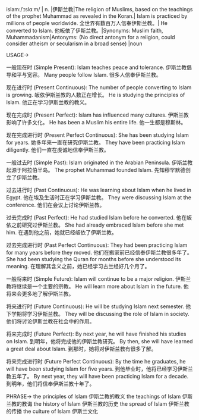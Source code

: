 islam:/ˈɪslɑːm/ | n. |伊斯兰教|The religion of Muslims, based on the teachings of the prophet Muhammad as revealed in the Koran.| Islam is practiced by millions of people worldwide. 全世界有数百万人信奉伊斯兰教。| He converted to Islam. 他皈依了伊斯兰教。|Synonyms: Muslim faith, Muhammadanism|Antonyms:  (No direct antonym for a religion, could consider atheism or secularism in a broad sense) |noun


USAGE->

一般现在时 (Simple Present):
Islam teaches peace and tolerance. 伊斯兰教倡导和平与宽容。
Many people follow Islam. 很多人信奉伊斯兰教。

现在进行时 (Present Continuous):
The number of people converting to Islam is growing. 皈依伊斯兰教的人数正在增长。
He is studying the principles of Islam. 他正在学习伊斯兰教的教义。

现在完成时 (Present Perfect):
Islam has influenced many cultures. 伊斯兰教影响了许多文化。
He has been a Muslim his entire life. 他一生都是穆斯林。

现在完成进行时 (Present Perfect Continuous):
She has been studying Islam for years. 她多年来一直在研究伊斯兰教。
They have been practicing Islam diligently. 他们一直在虔诚地信奉伊斯兰教。


一般过去时 (Simple Past):
Islam originated in the Arabian Peninsula. 伊斯兰教起源于阿拉伯半岛。
The prophet Muhammad founded Islam. 先知穆罕默德创立了伊斯兰教。

过去进行时 (Past Continuous):
He was learning about Islam when he lived in Egypt. 他在埃及生活时正在学习伊斯兰教。
They were discussing Islam at the conference. 他们在会议上讨论伊斯兰教。

过去完成时 (Past Perfect):
He had studied Islam before he converted. 他在皈依之前研究过伊斯兰教。
She had already embraced Islam before she met him. 在遇到他之前，她就已经皈依了伊斯兰教。

过去完成进行时 (Past Perfect Continuous):
They had been practicing Islam for many years before they moved. 他们在搬家前已经信奉伊斯兰教很多年了。
She had been studying the Quran for months before she understood its meaning. 在理解其含义之前，她已经学习古兰经好几个月了。

一般将来时 (Simple Future):
Islam will continue to be a major religion. 伊斯兰教将继续是一个主要的宗教。
He will learn more about Islam in the future. 他将来会更多地了解伊斯兰教。

将来进行时 (Future Continuous):
He will be studying Islam next semester. 他下学期将学习伊斯兰教。
They will be discussing the role of Islam in society. 他们将讨论伊斯兰教在社会中的作用。


将来完成时 (Future Perfect):
By next year, he will have finished his studies on Islam. 到明年，他将完成他的伊斯兰教研究。
By then, she will have learned a great deal about Islam. 到那时，她将对伊斯兰教有很多了解。

将来完成进行时 (Future Perfect Continuous):
By the time he graduates, he will have been studying Islam for five years. 到他毕业时，他将已经学习伊斯兰教五年了。
By next year, they will have been practicing Islam for a decade. 到明年，他们将信奉伊斯兰教十年了。


PHRASE->
the principles of Islam 伊斯兰教的教义
the teachings of Islam 伊斯兰教的教诲
the history of Islam 伊斯兰教的历史
the spread of Islam 伊斯兰教的传播
the culture of Islam 伊斯兰文化


